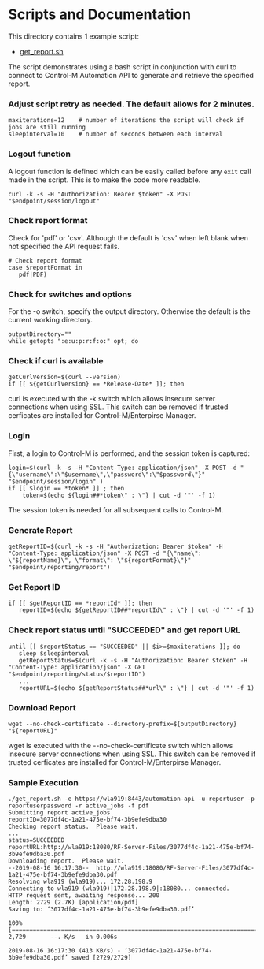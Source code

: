 # Scripts and Documentation

This directory contains 1 example script:
* [get_report.sh](./get_report.sh)

The script demonstrates using a bash script in conjunction with curl to connect to Control-M Automation API to generate and retrieve the specified report.


### Adjust script retry as needed.  The default allows for 2 minutes.
```
maxiterations=12    # number of iterations the script will check if jobs are still running
sleepinterval=10    # number of seconds between each interval
```
### Logout function
A logout function is defined which can be easily called before any `exit` call
made in the script. This is to make the code more readable.
```
curl -k -s -H "Authorization: Bearer $token" -X POST "$endpoint/session/logout"
```


### Check report format
Check for 'pdf' or 'csv'.  Although the default is 'csv' when left blank when not specified the API request fails.
```
# Check report format
case $reportFormat in
   pdf|PDF)

```

### Check for switches and options
For the -o switch, specify the output directory. Otherwise the default is the current working directory.
```
outputDirectory=""
while getopts ":e:u:p:r:f:o:" opt; do
```

### Check if curl is available
```
getCurlVersion=$(curl --version)
if [[ ${getCurlVersion} == *Release-Date* ]]; then
```
curl is executed with the -k switch which allows insecure server connections when using SSL.  This switch can be removed if trusted cerficates are
installed for Control-M/Enterpirse Manager.

### Login
First, a login to Control-M is performed, and the session token is captured:
```
login=$(curl -k -s -H "Content-Type: application/json" -X POST -d "{\"username\":\"$username\",\"password\":\"$password\"}" "$endpoint/session/login" )
if [[ $login == *token* ]] ; then
	token=$(echo ${login##*token\" : \"} | cut -d '"' -f 1)
```

The session token is needed for all subsequent calls to Control-M.

### Generate Report
```
getReportID=$(curl -k -s -H "Authorization: Bearer $token" -H "Content-Type: application/json" -X POST -d "{\"name\": \"${reportName}\", \"format\": \"${reportFormat}\"}" "$endpoint/reporting/report")
```
### Get Report ID
```
if [[ $getReportID == *reportId* ]]; then
   reportID=$(echo ${getReportID##*reportId\" : \"} | cut -d '"' -f 1)
```

### Check report status until "SUCCEEDED" and get report URL
```
until [[ $reportStatus == "SUCCEEDED" || $i>=$maxiterations ]]; do
   sleep $sleepinterval
   getReportStatus=$(curl -k -s -H "Authorization: Bearer $token" -H "Content-Type: application/json" -X GET "$endpoint/reporting/status/$reportID")
   ...
   reportURL=$(echo ${getReportStatus##*url\" : \"} | cut -d '"' -f 1)
```

### Download Report
```
wget --no-check-certificate --directory-prefix=${outputDirectory} "${reportURL}"
```
wget is executed with the --no-check-certificate switch which allows insecure server connections when using SSL.  This switch can be removed if trusted cerficates are
installed for Control-M/Enterpirse Manager.

### Sample Execution
```
./get_report.sh -e https://wla919:8443/automation-api -u reportuser -p reportuserpassword -r active_jobs -f pdf
Submitting report active_jobs
reportID=3077df4c-1a21-475e-bf74-3b9efe9dba30
Checking report status.  Please wait.
...
status=SUCCEEDED
reportURL:http://wla919:18080/RF-Server-Files/3077df4c-1a21-475e-bf74-3b9efe9dba30.pdf
Downloading report.  Please wait.
--2019-08-16 16:17:30--  http://wla919:18080/RF-Server-Files/3077df4c-1a21-475e-bf74-3b9efe9dba30.pdf
Resolving wla919 (wla919)... 172.28.198.9
Connecting to wla919 (wla919)|172.28.198.9|:18080... connected.
HTTP request sent, awaiting response... 200
Length: 2729 (2.7K) [application/pdf]
Saving to: ‘3077df4c-1a21-475e-bf74-3b9efe9dba30.pdf’

100%[==============================================================================================================================================>] 2,729       --.-K/s   in 0.006s

2019-08-16 16:17:30 (413 KB/s) - ‘3077df4c-1a21-475e-bf74-3b9efe9dba30.pdf’ saved [2729/2729]
```


